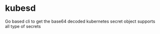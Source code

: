 # kubesd
Go based cli to get the base64 decoded kubernetes secret object
supports all type of secrets